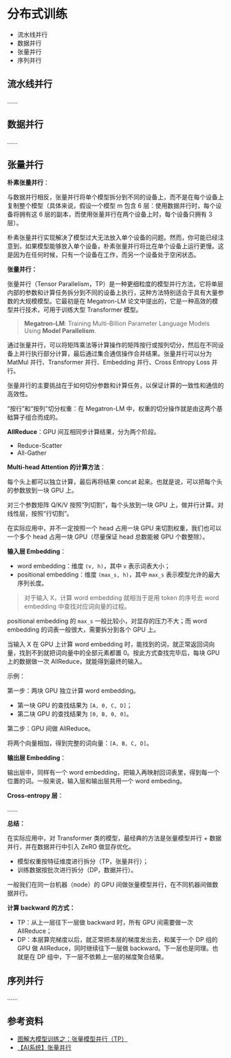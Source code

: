 # 分布式训练

- 流水线并行
- 数据并行
- 张量并行
- 序列并行

## 流水线并行

……

## 数据并行

……

## 张量并行

**朴素张量并行**：

与数据并行相反，张量并行将单个模型拆分到不同的设备上，而不是在每个设备上复制整个模型（具体来说，假设一个模型 m 包含 6 层：使用数据并行时，每个设备将拥有这 6 层的副本，而使用张量并行在两个设备上时，每个设备只拥有 3 层）。

朴素张量并行实现解决了模型过大无法放入单个设备的问题。然而，你可能已经注意到，如果模型能够放入单个设备，朴素张量并行将比在单个设备上运行更慢。这是因为在任何时候，只有一个设备在工作，而另一个设备处于空闲状态。

**张量并行：**

张量并行（Tensor Parallelism，TP）是一种更细粒度的模型并行方法，它将单层内部的参数和计算任务拆分到不同的设备上执行，这种方法特别适合于具有大量参数的大规模模型。它最初是在 Megatron-LM 论文中提出的，它是一种高效的模型并行技术，可用于训练大型 Transformer 模型。

> **Megatron-LM**: Training Multi-Billion Parameter Language Models Using **Model Parallelism**.

通过张量并行，可以将矩阵乘法等计算操作的矩阵按行或按列切分，然后在不同设备上并行执行部分计算，最后通过集合通信操作合并结果。张量并行可以分为 MatMul 并行、Transformer 并行、Embedding 并行、Cross Entropy Loss 并行。

张量并行的主要挑战在于如何切分参数和计算任务，以保证计算的一致性和通信的高效性。

“按行”和“按列”切分权重：在 Megatron-LM 中，权重的切分操作就是由这两个基础算子组合而成的。

**AllReduce**：GPU 间互相同步计算结果，分为两个阶段。

- Reduce-Scatter
- All-Gather

**Multi-head Attention 的计算方法**：

每个头上都可以独立计算，最后再将结果 concat 起来。也就是说，可以把每个头的参数放到一块 GPU 上。

对三个参数矩阵 Q/K/V 按照“列切割”，每个头放到一块 GPU 上，做并行计算。对线性层，按照“行切割”。

在实际应用中，并不一定按照一个 head 占用一块 GPU 来切割权重，我们也可以一个多个 head 占用一块 GPU（尽量保证 head 总数能被 GPU 个数整除）。

**输入层 Embedding**：

- word embedding：维度 `(v, h)`，其中 `v` 表示词表大小；
- positional embedding：维度 `(max_s, h)`，其中 `max_s` 表示模型允许的最大序列长度。

> 对于输入 X，计算 word embedding 就相当于是用 token 的序号去 word embedding 中查找对应词向量的过程。

positional embedding 的 `max_s` 一般比较小，对显存的压力不大；而 word embedding 的词表一般很大，需要拆分到各个 GPU 上。

当输入 X 在 GPU 上计算 word embedding 时，能找到的词，就正常返回词向量，找到不到就把词向量中的全部元素都置 0。按此方式查找完毕后，每块 GPU 上的数据做一次 AllReduce，就能得到最终的输入。

示例：

第一步：两块 GPU 独立计算 word embedding。

- 第一块 GPU 的查找结果为 `[A, 0, C, D]`；
- 第二块 GPU 的查找结果为 `[0, B, 0, 0]`。

第二步：GPU 间做 AllReduce。

将两个向量相加，得到完整的词向量：`[A, B, C, D]`。

**输出层 Embedding**：

输出层中，同样有一个 word embedding，把输入再映射回词表里，得到每一个位置的词。一般来说，输入层和输出层共用一个 word embeding。

**Cross-entropy 层**：

……

**总结：**

在实际应用中，对 Transformer 类的模型，最经典的方法是张量模型并行 + 数据并行，并在数据并行中引入 ZeRO 做显存优化。

- 模型权重按特征维度进行拆分（TP，张量并行）；
- 训练数据按批次进行拆分（DP，数据并行）。

一般我们在同一台机器（node）的 GPU 间做张量模型并行，在不同机器间做数据并行。

**计算 backward 的方式：**

- TP：从上一层往下一层做 backward 时，所有 GPU 间需要做一次 AllReduce；
- DP：本层算完梯度以后，就正常把本层的梯度发出去，和属于一个 DP 组的 GPU 做 AllReduce，同时继续往下一层做 backward。下一层也是同理。也就是在 DP 组中，下一层不依赖上一层的梯度聚合结果。

## 序列并行

……

## 参考资料

- [<u>图解大模型训练之：张量模型并行（TP）</u>](https://zhuanlan.zhihu.com/p/622212228)
- [<u>【AI系统】张量并行</u>](https://zhuanlan.zhihu.com/p/8375598222)
